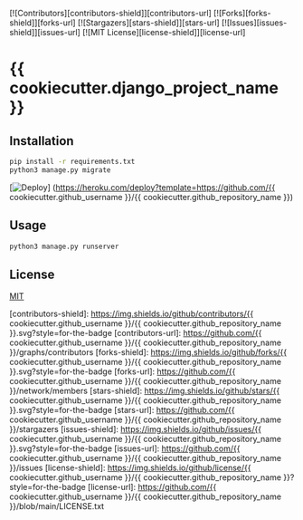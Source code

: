[![Contributors][contributors-shield]][contributors-url]
[![Forks][forks-shield]][forks-url]
[![Stargazers][stars-shield]][stars-url]
[![Issues][issues-shield]][issues-url]
[![MIT License][license-shield]][license-url]

# {{ cookiecutter.django_project_name }}

## Installation

```bash
pip install -r requirements.txt
python3 manage.py migrate
```

[![Deploy](https://www.herokucdn.com/deploy/button.svg)]
(https://heroku.com/deploy?template=https://github.com/{{ cookiecutter.github_username }}/{{ cookiecutter.github_repository_name }})

## Usage

```bash
python3 manage.py runserver
```

## License

[MIT](https://choosealicense.com/licenses/mit/)

<!-- MARKDOWN LINKS & IMAGES -->
<!-- https://www.markdownguide.org/basic-syntax/#reference-style-links -->

[contributors-shield]: https://img.shields.io/github/contributors/{{ cookiecutter.github_username }}/{{ cookiecutter.github_repository_name }}.svg?style=for-the-badge
[contributors-url]: https://github.com/{{ cookiecutter.github_username }}/{{ cookiecutter.github_repository_name }}/graphs/contributors
[forks-shield]: https://img.shields.io/github/forks/{{ cookiecutter.github_username }}/{{ cookiecutter.github_repository_name }}.svg?style=for-the-badge
[forks-url]: https://github.com/{{ cookiecutter.github_username }}/{{ cookiecutter.github_repository_name }}/network/members
[stars-shield]: https://img.shields.io/github/stars/{{ cookiecutter.github_username }}/{{ cookiecutter.github_repository_name }}.svg?style=for-the-badge
[stars-url]: https://github.com/{{ cookiecutter.github_username }}/{{ cookiecutter.github_repository_name }}/stargazers
[issues-shield]: https://img.shields.io/github/issues/{{ cookiecutter.github_username }}/{{ cookiecutter.github_repository_name }}.svg?style=for-the-badge
[issues-url]: https://github.com/{{ cookiecutter.github_username }}/{{ cookiecutter.github_repository_name }}/issues
[license-shield]: https://img.shields.io/github/license/{{ cookiecutter.github_username }}/{{ cookiecutter.github_repository_name }}?style=for-the-badge
[license-url]: https://github.com/{{ cookiecutter.github_username }}/{{ cookiecutter.github_repository_name }}/blob/main/LICENSE.txt
